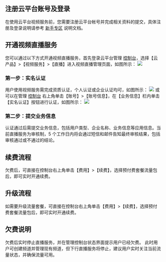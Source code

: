 ## 注册云平台账号及登录

在使用云平台视频服务前，您需要注册云平台帐号并完成相关资料的提交，具体注册及登录说明请参考 [新手专区](http://bbs.qcloud.com/forum.php?mod=viewthread&tid=2387&extra=page=1%20%E6%96%B0%E6%89%8B%E4%B8%93%E5%8C%BA) 说明文档。

## 开通视频直播服务

您可以通过以下方式开通视频直播服务，首先登录云平台管理 [控制台](http://console.tcecqpoc.fsphere.cn/)，选择【云产品】>【视频服务】>【直播】进入视频直播管理页面，如图所示：
![](http://imgcache.tcecqpoc.fsphere.cn/image/mc.qcloudimg.com/static/img/c6f871992e49267833b299929e9b0214/image.png)
### 第一步：实名认证
用户使用视频服务需完成资质认证，个人认证或企业认证均可，如图所示：
![](http://imgcache.tcecqpoc.fsphere.cn/image/mc.qcloudimg.com/static/img/b22f9c2d948529efcd1b01f6b3e9eed0/image.png)
或可以在管理 [控制台](http://console.tcecqpoc.fsphere.cn/) 右上角单击【账号】>【账号信息】，在【业务信息】栏内单击【实名认证】按钮进行认证，如图所示：
![](http://imgcache.tcecqpoc.fsphere.cn/image/mc.qcloudimg.com/static/img/58b7b4c693b8f32540381f6b6b531bed/image.png)
### 第二步：提交业务信息

认证通过后需提交业务信息，包括用户类型、企业名称、业务信息等应用信息。当前直播服务为审核制，5 个工作日内将会通过短信和邮件告知最终审核结果，包括审核通过或不通过的结论。

## 续费流程
欠费后，可直接在控制台右上角单击【费用】>【续费】，选择预付费套餐流量包后，即可实时开通续费。

## 升级流程
如需要升级流量套餐，可直接在控制台右上角单击【费用】>【续费】，选择预付费套餐流量包后，即可实时开通续费。

## 欠费说明
欠费后实时停止直播服务，并在管理控制台状态界面提示用户已经欠费。
此时用户可创建频道并管理现有频道，但下行直播服务将停止，建议用户实时关注当前流量状态，并确保流量可用。